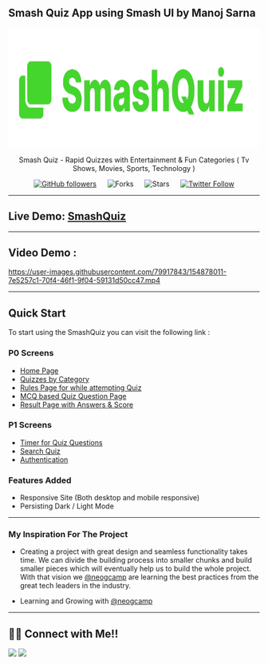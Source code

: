 ## Smash Quiz App using Smash UI by Manoj Sarna

<div align="center">

<img alt="badminton" src="/lib/assets/logo/logo.png" width="1048px" height="238px" />

Smash Quiz - Rapid Quizzes with Entertainment & Fun Categories ( Tv Shows, Movies, Sports, Technology ) 

[![GitHub followers](https://img.shields.io/github/followers/manojsarna?style=social)](https://github.com/manojsarna)
&emsp;
![Forks](https://img.shields.io/github/forks/manojsarna/manoj-smash-quiz)
&emsp;
![Stars](https://img.shields.io/github/stars/manojsarna/manoj-smash-quiz)
&emsp;
[![Twitter Follow](https://img.shields.io/twitter/follow/manojsarnacom?style=social)](https://twitter.com/manojsarnacom)

</div>

---

## Live Demo: [SmashQuiz](https://smashquiz.netlify.app/)

---

## Video Demo :
https://user-images.githubusercontent.com/79917843/154878011-7e5257c1-70f4-46f1-9f04-59131d50cc47.mp4

---

## Quick Start

To start using the SmashQuiz you can visit the following link : 

### P0 Screens

- [Home Page](https://smashquiz.netlify.app/)
- [Quizzes by Category](https://smashquiz.netlify.app/lib/components/category/tvshows/tvshows)
- [Rules Page for while attempting Quiz](https://smashquiz.netlify.app/lib/components/rules/rules)
- [MCQ based Quiz Question Page](https://smashquiz.netlify.app/lib/components/questions/questions)
- [Result Page with Answers & Score](https://smashquiz.netlify.app/lib/components/result/result)

### P1 Screens

- [Timer for Quiz Questions](https://smashquiz.netlify.app/lib/components/questions/questions)
- [Search Quiz](https://smashquiz.netlify.app/)
- [Authentication](https://smashquiz.netlify.app/lib/components/auth/auth.html)

### Features Added

- Responsive Site (Both desktop and mobile responsive)
- Persisting Dark / Light Mode 

---
### My Inspiration For The Project

- Creating a project with great design and seamless functionality takes time. We can divide the building process into smaller chunks and build smaller pieces which will eventually help us to build the whole project. With that vision we [@neogcamp](https://twitter.com/neogcamp) are learning the best practices from the great tech leaders in the industry.

- Learning and Growing with [@neogcamp](https://twitter.com/neogcamp)

---

## 👨‍💻 Connect with Me!!

<a href="https://twitter.com/manojsarnacom"><img src="https://img.shields.io/badge/Twitter-1DA1F2?style=for-the-badge&logo=twitter&logoColor=white"/></a>
<a href="https://www.linkedin.com/in/manojsarna/"><img src="https://img.shields.io/badge/LinkedIn-0077B5?style=for-the-badge&logo=linkedin&logoColor=white"/></a>
